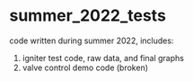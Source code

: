 # summer_2022_tests
code written during summer 2022, includes:
 1) igniter test code, raw data, and final graphs
 2) valve control demo code (broken)
